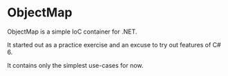 # ObjectMap
ObjectMap is a simple IoC container for .NET. 

It started out as a practice exercise and an excuse to try out features of C# 6.

It contains only the simplest use-cases for now.
